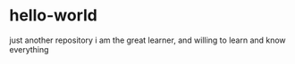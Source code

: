 # hello-world
just another repository
i am the great learner, and willing to learn and know everything
